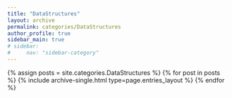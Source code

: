 ```yaml
---
title: "DataStructures"
layout: archive
permalink: categories/DataStructures
author_profile: true
sidebar_main: true
# sidebar:
#     nav: "sidebar-category"
---
```


{% assign posts = site.categories.DataStructures %}
{% for post in posts %} {% include archive-single.html type=page.entries_layout %} {% endfor %}